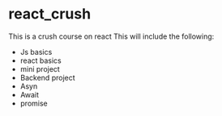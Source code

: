 # react_crush
This is a crush course on react
This will include the following:
- Js basics
- react basics
- mini project
- Backend project
- Asyn
- Await 
- promise 
